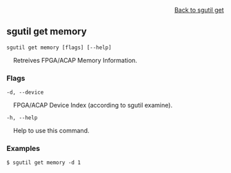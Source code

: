 <div id="readme" class="Box-body readme blob js-code-block-container">
<article class="markdown-body entry-content p-3 p-md-6" itemprop="text">
<p align="right">
<a href="https://github.com/fpgasystems/sgrt/blob/main/cli/manual/sgutil-get.md#sgutil-get">Back to sgutil get</a>
</p>

## sgutil get memory

<code>sgutil get memory [flags] [--help]</code>
<p>
  &nbsp; &nbsp; Retreives FPGA/ACAP Memory Information.
</p>

### Flags
<code>-d, --device <string></code>
<p>
  &nbsp; &nbsp; FPGA/ACAP Device Index (according to sgutil examine).
</p>

<code>-h, --help <string></code>
<p>
  &nbsp; &nbsp; Help to use this command.
</p>

### Examples
```
$ sgutil get memory -d 1
```